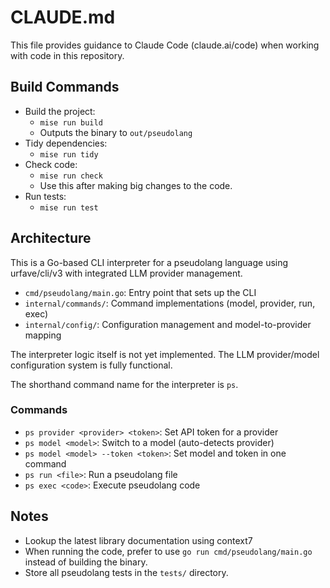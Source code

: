 # CLAUDE.md

This file provides guidance to Claude Code (claude.ai/code) when working with
code in this repository.

## Build Commands

- Build the project:
  - `mise run build`
  - Outputs the binary to `out/pseudolang`
- Tidy dependencies:
  - `mise run tidy`
- Check code:
  - `mise run check`
  - Use this after making big changes to the code.
- Run tests:
  - `mise run test`

## Architecture

This is a Go-based CLI interpreter for a pseudolang language using
urfave/cli/v3 with integrated LLM provider management.

- `cmd/pseudolang/main.go`: Entry point that sets up the CLI
- `internal/commands/`: Command implementations (model, provider, run, exec)
- `internal/config/`: Configuration management and model-to-provider mapping

The interpreter logic itself is not yet implemented. The LLM provider/model
configuration system is fully functional.

The shorthand command name for the interpreter is `ps`.

### Commands

- `ps provider <provider> <token>`: Set API token for a provider
- `ps model <model>`: Switch to a model (auto-detects provider)
- `ps model <model> --token <token>`: Set model and token in one command
- `ps run <file>`: Run a pseudolang file
- `ps exec <code>`: Execute pseudolang code

## Notes

- Lookup the latest library documentation using context7
- When running the code, prefer to use `go run cmd/pseudolang/main.go` instead of building the binary.
- Store all pseudolang tests in the `tests/` directory.
